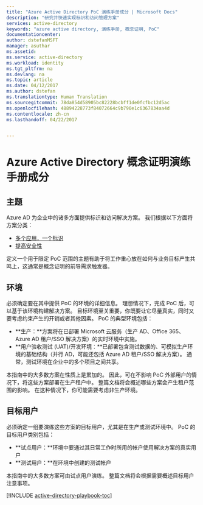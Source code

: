 ```yaml
---
title: "Azure Active Directory PoC 演练手册成分 | Microsoft Docs"
description: "研究并快速实现标识和访问管理方案"
services: active-directory
keywords: "azure active directory, 演练手册, 概念证明, PoC"
documentationcenter: 
author: dstefanMSFT
manager: asuthar
ms.assetid: 
ms.service: active-directory
ms.workload: identity
ms.tgt_pltfrm: na
ms.devlang: na
ms.topic: article
ms.date: 04/12/2017
ms.author: dstefan
ms.translationtype: Human Translation
ms.sourcegitcommit: 78da854d58905bc82228bcbff1de0fcfbc12d5ac
ms.openlocfilehash: 48894228773f84072664c9b790e1c6367834aa4d
ms.contentlocale: zh-cn
ms.lasthandoff: 04/22/2017


---
```

# <a name="azure-active-directory-proof-of-concept-playbook-ingredients"></a>Azure Active Directory 概念证明演练手册成分 

## <a name="theme"></a>主题
Azure AD 为企业中的诸多方面提供标识和访问解决方案。 我们根据以下方面将方案分类： 

- [ 多个应用，一个标识](active-directory-playbook-implementation.md#theme---lots-of-apps-one-identity) 
- [提高安全性](active-directory-playbook-implementation.md#theme---increase-your-security) 

定义一个用于限定 PoC 范围的主题有助于将工作重心放在如何与业务目标产生共鸣上，这通常是概念证明的前导需求触发器。 

## <a name="environment"></a>环境

必须确定要在其中提供 PoC 的环境的详细信息。 理想情况下，完成 PoC 后，可以基于该环境构建解决方案。 目标环境至关重要，你既要让它尽量真实，同时又要考虑约束产生的开销或者其他因素。 PoC 的典型环境包括：
- **生产：**方案将在已部署 Microsoft 云服务（生产 AD、Office 365、Azure AD 租户/SSO 解决方案）的实时环境中实施。 
- **用户验收测试 (UAT)/开发环境：**已部署包含测试数据的、可模拟生产环境的基础结构（并行 AD，可能还包括 Azure AD 租户/SSO 解决方案）。 通常，测试环境在企业中的多个项目之间共享。

本指南中的大多数方案在性质上是累加的。 因此，可在不影响 PoC 外部用户的情况下，将这些方案部署在生产租户中。 整篇文档将会概述哪些方案会产生租户范围的影响。 在这种情况下，你可能需要考虑非生产环境。 


## <a name="target-users"></a>目标用户

必须确定一组要演练这些方案的目标用户，尤其是在生产或测试环境中。 PoC 的目标用户类别包括：
- **试点用户：**环境中要通过其日常工作时所用的帐户使用解决方案的真实用户
- **测试用户：**在环境中创建的测试帐户 

本指南中的大多数方案可由试点用户演练。 整篇文档将会根据需要概述目标用户注意事项。


[!INCLUDE [active-directory-playbook-toc](../../includes/active-directory-playbook-steps.md)]


